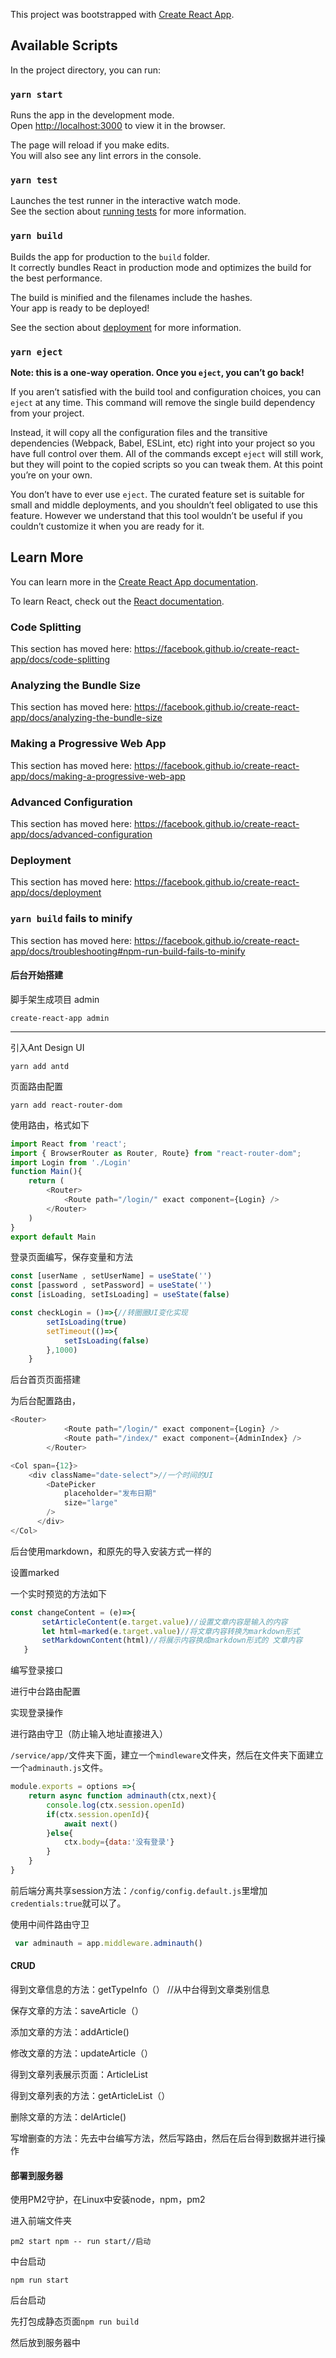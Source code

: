 This project was bootstrapped with [Create React App](https://github.com/facebook/create-react-app).

## Available Scripts

In the project directory, you can run:

### `yarn start`

Runs the app in the development mode.<br />
Open [http://localhost:3000](http://localhost:3000) to view it in the browser.

The page will reload if you make edits.<br />
You will also see any lint errors in the console.

### `yarn test`

Launches the test runner in the interactive watch mode.<br />
See the section about [running tests](https://facebook.github.io/create-react-app/docs/running-tests) for more information.

### `yarn build`

Builds the app for production to the `build` folder.<br />
It correctly bundles React in production mode and optimizes the build for the best performance.

The build is minified and the filenames include the hashes.<br />
Your app is ready to be deployed!

See the section about [deployment](https://facebook.github.io/create-react-app/docs/deployment) for more information.

### `yarn eject`

**Note: this is a one-way operation. Once you `eject`, you can’t go back!**

If you aren’t satisfied with the build tool and configuration choices, you can `eject` at any time. This command will remove the single build dependency from your project.

Instead, it will copy all the configuration files and the transitive dependencies (Webpack, Babel, ESLint, etc) right into your project so you have full control over them. All of the commands except `eject` will still work, but they will point to the copied scripts so you can tweak them. At this point you’re on your own.

You don’t have to ever use `eject`. The curated feature set is suitable for small and middle deployments, and you shouldn’t feel obligated to use this feature. However we understand that this tool wouldn’t be useful if you couldn’t customize it when you are ready for it.

## Learn More

You can learn more in the [Create React App documentation](https://facebook.github.io/create-react-app/docs/getting-started).

To learn React, check out the [React documentation](https://reactjs.org/).

### Code Splitting

This section has moved here: https://facebook.github.io/create-react-app/docs/code-splitting

### Analyzing the Bundle Size

This section has moved here: https://facebook.github.io/create-react-app/docs/analyzing-the-bundle-size

### Making a Progressive Web App

This section has moved here: https://facebook.github.io/create-react-app/docs/making-a-progressive-web-app

### Advanced Configuration

This section has moved here: https://facebook.github.io/create-react-app/docs/advanced-configuration

### Deployment

This section has moved here: https://facebook.github.io/create-react-app/docs/deployment

### `yarn build` fails to minify

This section has moved here: https://facebook.github.io/create-react-app/docs/troubleshooting#npm-run-build-fails-to-minify

#### 后台开始搭建

脚手架生成项目 admin

```
create-react-app admin
```

-------

引入Ant Design UI

```
yarn add antd
```

页面路由配置

```
yarn add react-router-dom
```

使用路由，格式如下

```js
import React from 'react';
import { BrowserRouter as Router, Route} from "react-router-dom";
import Login from './Login'
function Main(){
    return (
        <Router>      
            <Route path="/login/" exact component={Login} />
        </Router>
    )
}
export default Main
```

登录页面编写，保存变量和方法

```js
const [userName , setUserName] = useState('')
const [password , setPassword] = useState('')
const [isLoading, setIsLoading] = useState(false)
```

```js
const checkLogin = ()=>{//转圈圈UI变化实现
        setIsLoading(true)
        setTimeout(()=>{
            setIsLoading(false)
        },1000)
    }
```

后台首页页面搭建

为后台配置路由，

```js
<Router>      
            <Route path="/login/" exact component={Login} />
            <Route path="/index/" exact component={AdminIndex} />
        </Router>
```

```js
<Col span={12}>
    <div className="date-select">//一个时间的UI
        <DatePicker
            placeholder="发布日期"
            size="large"  
        />
      </div>
</Col>
```

后台使用markdown，和原先的导入安装方式一样的

设置marked

一个实时预览的方法如下

```js
const changeContent = (e)=>{
       setArticleContent(e.target.value)//设置文章内容是输入的内容
       let html=marked(e.target.value)//将文章内容转换为markdown形式
       setMarkdownContent(html)//将展示内容换成markdown形式的 文章内容
   }
```

编写登录接口

进行中台路由配置

实现登录操作

进行路由守卫（防止输入地址直接进入）

`/service/app/`文件夹下面，建立一个`mindleware`文件夹，然后在文件夹下面建立一个`adminauth.js`文件。

```js
module.exports = options =>{
    return async function adminauth(ctx,next){
        console.log(ctx.session.openId)
        if(ctx.session.openId){
            await next()
        }else{
            ctx.body={data:'没有登录'}
        }
    }
}
```

前后端分离共享session方法：`/config/config.default.js`里增加`credentials:true`就可以了。

使用中间件路由守卫

```js
 var adminauth = app.middleware.adminauth()
```
#### CRUD

得到文章信息的方法：getTypeInfo（） //从中台得到文章类别信息

保存文章的方法：saveArticle（）

添加文章的方法：addArticle()

修改文章的方法：updateArticle（）

得到文章列表展示页面：ArticleList

得到文章列表的方法：getArticleList（）

删除文章的方法：delArticle()

写增删查的方法：先去中台编写方法，然后写路由，然后在后台得到数据并进行操作

#### 部署到服务器

使用PM2守护，在Linux中安装node，npm，pm2

进入前端文件夹

```shell
pm2 start npm -- run start//启动
```

中台启动

```shell
npm run start
```

后台启动

先打包成静态页面`npm run build`

然后放到服务器中
